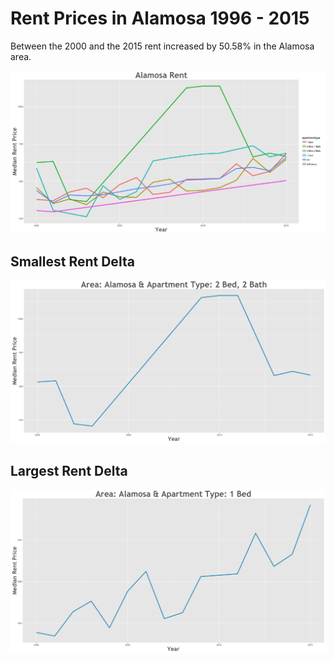 Rent Prices in Alamosa 1996 - 2015
================

Between the 2000 and the 2015 rent increased by 50.58% in the Alamosa area.

![](../images/alamosa.png)

Smallest Rent Delta
-------------------

![](../images/rentDecrease/alamosa.png)

Largest Rent Delta
------------------

![](../images/rentIncrease/alamosa.png)
